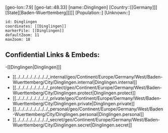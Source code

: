 ﻿---
location: [48.33,7.9]
mapzoom: [7,12] 
mapmarker: city 
type: City
tags:
- geo/City


SpocWebEntityId: 29800
isDeleted: false
confidential: public

---
[geo-lon::7.9]
[geo-lat::48.33]
[name::Dinglingen]
[Country::[[Germany]]]
[State[[Baden-Wuerttemberg]]]]]
[Population::]
[Unknown::]


```leaflet
id: Dinglingen
coordinates: [[Dinglingen]]
markerFile: [[Dinglingen]]
defaultZoom: 11 
maxZoom: 18
```


## Confidential Links & Embeds: 
-[[Dinglingen|Dinglingen]]] 
- [[../../../../../../../../_internal/geo/Continent/Europe/Germany/West/Baden-Wuerttemberg/City/Dinglingen.internal|Dinglingen.internal]] 
- [[../../../../../../../../_protect/geo/Continent/Europe/Germany/West/Baden-Wuerttemberg/City/Dinglingen.protect|Dinglingen.protect]] 
- [[../../../../../../../../_private/geo/Continent/Europe/Germany/West/Baden-Wuerttemberg/City/Dinglingen.private|Dinglingen.private]] 
- [[../../../../../../../../_personal/geo/Continent/Europe/Germany/West/Baden-Wuerttemberg/City/Dinglingen.personal|Dinglingen.personal]] 
- [[../../../../../../../../_secret/geo/Continent/Europe/Germany/West/Baden-Wuerttemberg/City/Dinglingen.secret|Dinglingen.secret]] 
